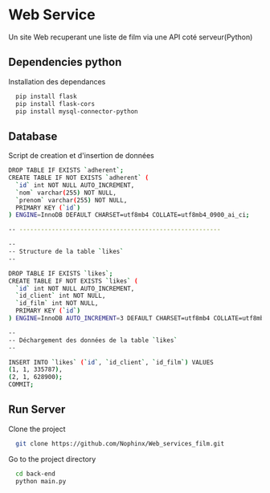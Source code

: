 # Web Service 

Un site Web recuperant une liste de film via une API coté serveur(Python)


## Dependencies python

Installation des dependances

```bash
  pip install flask
  pip install flask-cors
  pip install mysql-connector-python
```
    

## Database

Script de creation et d'insertion de données

```bash
DROP TABLE IF EXISTS `adherent`;
CREATE TABLE IF NOT EXISTS `adherent` (
  `id` int NOT NULL AUTO_INCREMENT,
  `nom` varchar(255) NOT NULL,
  `prenom` varchar(255) NOT NULL,
  PRIMARY KEY (`id`)
) ENGINE=InnoDB DEFAULT CHARSET=utf8mb4 COLLATE=utf8mb4_0900_ai_ci;

-- --------------------------------------------------------

--
-- Structure de la table `likes`
--

DROP TABLE IF EXISTS `likes`;
CREATE TABLE IF NOT EXISTS `likes` (
  `id` int NOT NULL AUTO_INCREMENT,
  `id_client` int NOT NULL,
  `id_film` int NOT NULL,
  PRIMARY KEY (`id`)
) ENGINE=InnoDB AUTO_INCREMENT=3 DEFAULT CHARSET=utf8mb4 COLLATE=utf8mb4_0900_ai_ci;

--
-- Déchargement des données de la table `likes`
--

INSERT INTO `likes` (`id`, `id_client`, `id_film`) VALUES
(1, 1, 335787),
(2, 1, 628900);
COMMIT;
```


## Run Server

Clone the project

```bash
  git clone https://github.com/Nophinx/Web_services_film.git
```

Go to the project directory

```bash
  cd back-end
  python main.py
```
